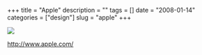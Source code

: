 +++
title = "Apple"
description = ""
tags = []
date = "2008-01-14"
categories = ["design"]
slug = "apple"
+++


 

  <div id="screens-thumbs" class="clearfix">
    <div class="txt-center" id="design-submission"><a href="http://www.apple.com/"><img id='bluga-thumbnail-1141' class='bluga-thumbnail large' src='http://media.konigi.com/bluga/
wt47f2822c8bfcd_0.jpg'/></a></div>  
  </div>   
<p><a href="http://www.apple.com/">http://www.apple.com/</a></p>




